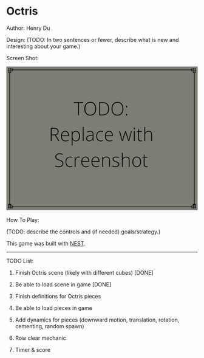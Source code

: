# Octris

Author: Henry Du

Design: (TODO: In two sentences or fewer, describe what is new and interesting about your game.)

Screen Shot:

![Screen Shot](screenshot.png)

How To Play:

(TODO: describe the controls and (if needed) goals/strategy.)

This game was built with [NEST](NEST.md).


---
TODO List:
1. Finish Octris scene (likely with different cubes) [DONE]
2. Be able to load scene in game [DONE]
3. Finish definitions for Octris pieces
4. Be able to load pieces in game

5. Add dynamics for pieces (downward motion, translation, rotation, cementing, random spawn)
6. Row clear mechanic
7. Timer & score
